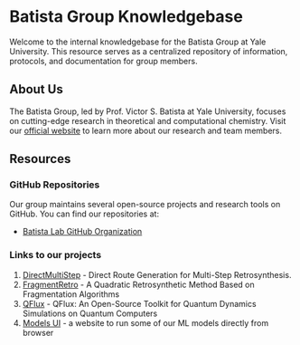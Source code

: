 # Batista Group Knowledgebase

Welcome to the internal knowledgebase for the Batista Group at Yale University. This resource serves as a centralized repository of information, protocols, and documentation for group members.

## About Us

The Batista Group, led by Prof. Victor S. Batista at Yale University, focuses on cutting-edge research in theoretical and computational chemistry. Visit our [official website](https://batistalab.com) to learn more about our research and team members.

## Resources

### GitHub Repositories

Our group maintains several open-source projects and research tools on GitHub. You can find our repositories at:

- [Batista Lab GitHub Organization](https://github.com/batistagroup)

### Links to our projects

1. [DirectMultiStep](https://dms.batistalab.com) - Direct Route Generation for Multi-Step Retrosynthesis.
1. [FragmentRetro](https://fragment.batistalab.com) - A Quadratic Retrosynthetic Method Based on Fragmentation Algorithms
1. [QFlux](https://qflux.batistalab.com) - QFlux: An Open-Source Toolkit for Quantum Dynamics Simulations on Quantum Computers
1. [Models UI](https://models.batistalab.com) - a website to run some of our ML models directly from browser
